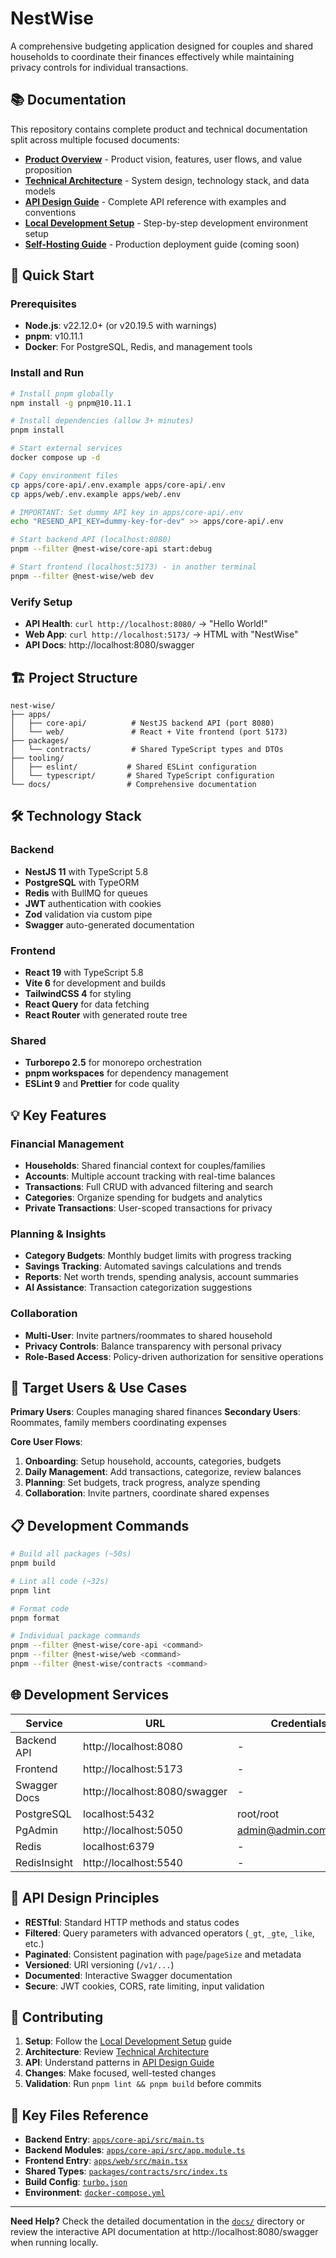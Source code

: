 # NestWise

A comprehensive budgeting application designed for couples and shared households to coordinate their finances effectively while maintaining privacy controls for individual transactions.

## 📚 Documentation

This repository contains complete product and technical documentation split across multiple focused documents:

- **[Product Overview](docs/product.md)** - Product vision, features, user flows, and value proposition
- **[Technical Architecture](docs/architecture.md)** - System design, technology stack, and data models
- **[API Design Guide](docs/api.md)** - Complete API reference with examples and conventions
- **[Local Development Setup](docs/setup.md)** - Step-by-step development environment setup
- **[Self-Hosting Guide](docs/self-hosting.md)** - Production deployment guide (coming soon)

## 🚀 Quick Start

### Prerequisites

- **Node.js**: v22.12.0+ (or v20.19.5 with warnings)
- **pnpm**: v10.11.1
- **Docker**: For PostgreSQL, Redis, and management tools

### Install and Run

```bash
# Install pnpm globally
npm install -g pnpm@10.11.1

# Install dependencies (allow 3+ minutes)
pnpm install

# Start external services
docker compose up -d

# Copy environment files
cp apps/core-api/.env.example apps/core-api/.env
cp apps/web/.env.example apps/web/.env

# IMPORTANT: Set dummy API key in apps/core-api/.env
echo "RESEND_API_KEY=dummy-key-for-dev" >> apps/core-api/.env

# Start backend API (localhost:8080)
pnpm --filter @nest-wise/core-api start:debug

# Start frontend (localhost:5173) - in another terminal
pnpm --filter @nest-wise/web dev
```

### Verify Setup

- **API Health**: `curl http://localhost:8080/` → "Hello World!"
- **Web App**: `curl http://localhost:5173/` → HTML with "NestWise"
- **API Docs**: http://localhost:8080/swagger

## 🏗️ Project Structure

```
nest-wise/
├── apps/
│   ├── core-api/          # NestJS backend API (port 8080)
│   └── web/               # React + Vite frontend (port 5173)
├── packages/
│   └── contracts/         # Shared TypeScript types and DTOs
├── tooling/
│   ├── eslint/           # Shared ESLint configuration
│   └── typescript/       # Shared TypeScript configuration
└── docs/                 # Comprehensive documentation
```

## 🛠️ Technology Stack

### Backend

- **NestJS 11** with TypeScript 5.8
- **PostgreSQL** with TypeORM
- **Redis** with BullMQ for queues
- **JWT** authentication with cookies
- **Zod** validation via custom pipe
- **Swagger** auto-generated documentation

### Frontend

- **React 19** with TypeScript 5.8
- **Vite 6** for development and builds
- **TailwindCSS 4** for styling
- **React Query** for data fetching
- **React Router** with generated route tree

### Shared

- **Turborepo 2.5** for monorepo orchestration
- **pnpm workspaces** for dependency management
- **ESLint 9** and **Prettier** for code quality

## 💡 Key Features

### Financial Management

- **Households**: Shared financial context for couples/families
- **Accounts**: Multiple account tracking with real-time balances
- **Transactions**: Full CRUD with advanced filtering and search
- **Categories**: Organize spending for budgets and analytics
- **Private Transactions**: User-scoped transactions for privacy

### Planning & Insights

- **Category Budgets**: Monthly budget limits with progress tracking
- **Savings Tracking**: Automated savings calculations and trends
- **Reports**: Net worth trends, spending analysis, account summaries
- **AI Assistance**: Transaction categorization suggestions

### Collaboration

- **Multi-User**: Invite partners/roommates to shared household
- **Privacy Controls**: Balance transparency with personal privacy
- **Role-Based Access**: Policy-driven authorization for sensitive operations

## 🎯 Target Users & Use Cases

**Primary Users**: Couples managing shared finances
**Secondary Users**: Roommates, family members coordinating expenses

**Core User Flows**:

1. **Onboarding**: Setup household, accounts, categories, budgets
2. **Daily Management**: Add transactions, categorize, review balances
3. **Planning**: Set budgets, track progress, analyze spending
4. **Collaboration**: Invite partners, coordinate shared expenses

## 📋 Development Commands

```bash
# Build all packages (~50s)
pnpm build

# Lint all code (~32s)
pnpm lint

# Format code
pnpm format

# Individual package commands
pnpm --filter @nest-wise/core-api <command>
pnpm --filter @nest-wise/web <command>
pnpm --filter @nest-wise/contracts <command>
```

## 🌐 Development Services

| Service      | URL                           | Credentials           |
| ------------ | ----------------------------- | --------------------- |
| Backend API  | http://localhost:8080         | -                     |
| Frontend     | http://localhost:5173         | -                     |
| Swagger Docs | http://localhost:8080/swagger | -                     |
| PostgreSQL   | localhost:5432                | root/root             |
| PgAdmin      | http://localhost:5050         | admin@admin.com/admin |
| Redis        | localhost:6379                | -                     |
| RedisInsight | http://localhost:5540         | -                     |

## 🔐 API Design Principles

- **RESTful**: Standard HTTP methods and status codes
- **Filtered**: Query parameters with advanced operators (`_gt`, `_gte`, `_like`, etc.)
- **Paginated**: Consistent pagination with `page`/`pageSize` and metadata
- **Versioned**: URI versioning (`/v1/...`)
- **Documented**: Interactive Swagger documentation
- **Secure**: JWT cookies, CORS, rate limiting, input validation

## 🤝 Contributing

1. **Setup**: Follow the [Local Development Setup](docs/setup.md) guide
2. **Architecture**: Review [Technical Architecture](docs/architecture.md)
3. **API**: Understand patterns in [API Design Guide](docs/api.md)
4. **Changes**: Make focused, well-tested changes
5. **Validation**: Run `pnpm lint && pnpm build` before commits

## 📖 Key Files Reference

- **Backend Entry**: [`apps/core-api/src/main.ts`](apps/core-api/src/main.ts)
- **Backend Modules**: [`apps/core-api/src/app.module.ts`](apps/core-api/src/app.module.ts)
- **Frontend Entry**: [`apps/web/src/main.tsx`](apps/web/src/main.tsx)
- **Shared Types**: [`packages/contracts/src/index.ts`](packages/contracts/src/index.ts)
- **Build Config**: [`turbo.json`](turbo.json)
- **Environment**: [`docker-compose.yml`](docker-compose.yml)

---

**Need Help?** Check the detailed documentation in the [`docs/`](docs/) directory or review the interactive API documentation at http://localhost:8080/swagger when running locally.
